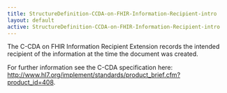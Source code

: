 ```yaml
---
title: StructureDefinition-CCDA-on-FHIR-Information-Recipient-intro
layout: default
active: StructureDefinition-CCDA-on-FHIR-Information-Recipient-intro
---
```


The C-CDA on FHIR Information Recipient Extension records the intended recipient of the information at the time the document was created.

For further information see the C-CDA specification here: http://www.hl7.org/implement/standards/product_brief.cfm?product_id=408.